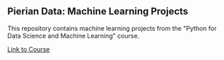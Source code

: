 ## Pierian Data: Machine Learning Projects
This repository contains machine learning projects from the "Python for Data Science and Machine Learning" course.

[Link to Course]("https://www.pieriandata.com/p/python-for-data-science-and-machine-learning-bootcamp")

